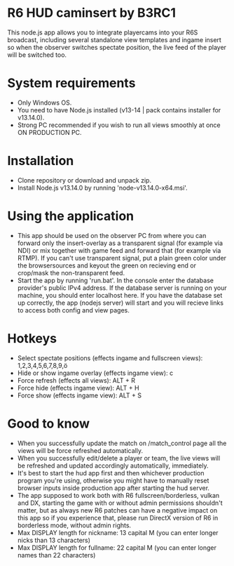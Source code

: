 # R6 HUD caminsert by B3RC1
This node.js app allows you to integrate playercams into your R6S broadcast, including several standalone view templates and ingame insert so when the observer switches spectate position, the live feed of the player will be switched too.

# System requirements
- Only Windows OS.
- You need to have Node.js installed (v13-14 | pack contains installer for v13.14.0).
- Strong PC recommended if you wish to run all views smoothly at once ON PRODUCTION PC.

# Installation
- Clone repository or download and unpack zip.
- Install Node.js v13.14.0 by running 'node-v13.14.0-x64.msi'.

# Using the application
- This app should be used on the observer PC from where you can forward only the insert-overlay as a transparent signal (for example via NDI) or mix together with game feed and forward that (for example via RTMP). If you can't use transparent signal, put a plain green color under the browsersources and keyout the green on recieving end or crop/mask the non-transparent feed.
- Start the app by running 'run.bat'. In the console enter the database provider's public IPv4 address. If the database server is running on your machine, you should enter localhost here. If you have the database set up correctly, the app (nodejs server) will start and you will recieve links to access both config and view pages.

# Hotkeys
- Select spectate positions (effects ingame and fullscreen views): 1,2,3,4,5,6,7,8,9,ö
- Hide or show ingame overlay (effects ingame view): c
- Force refresh (effects all views): ALT + R
- Force hide (effects ingame view): ALT + H
- Force show (effects ingame view): ALT + S

# Good to know
- When you successfully update the match on /match_control page all the views will be force refreshed automatically.
- When you successfully edit/delete a player or team, the live views will be refreshed and updated accordingly automatically, immediately.
- It's best to start the hud app first and then whichever production program you're using, otherwise you might have to manually reset browser inputs inside production app after starting the hud server.
- The app supposed to work both with R6 fullscreen/borderless, vulkan and DX, starting the game with or without admin permissions shouldn't matter, but as always new R6 patches can have a negative impact on this app so if you experience that, please run DirectX version of R6 in borderless mode, without admin rights.
- Max DISPLAY length for nickname: 13 capital M (you can enter longer nicks than 13 characters)
- Max DISPLAY length for fullname: 22 capital M (you can enter longer names than 22 characters)
